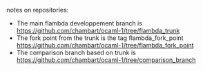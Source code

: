 
notes on repositories:
* The main flambda developpement branch is https://github.com/chambart/ocaml-1/tree/flambda_trunk
* The fork point from the trunk is the tag flambda_fork_point https://github.com/chambart/ocaml-1/tree/flambda_fork_point
* The comparison branch based on trunk is https://github.com/chambart/ocaml-1/tree/comparison_branch
